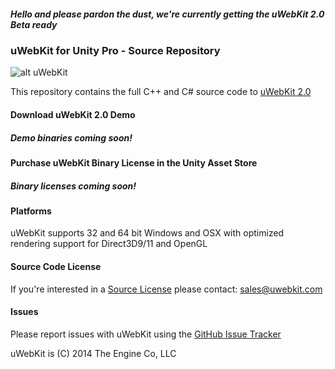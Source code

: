 ##### Hello and please pardon the dust, we're currently getting the uWebKit 2.0 Beta ready

### uWebKit for Unity Pro - Source Repository

![alt uWebKit](http://www.uwebkit.com/static/downloads/uwebkit/uWebKit_FeaturePage.jpg)

This repository contains the full C++ and C# source code to [uWebKit 2.0](http://www.uWebKit.com) 

#### Download uWebKit 2.0 Demo

##### Demo binaries coming soon!

#### Purchase uWebKit Binary License in the Unity Asset Store

##### Binary licenses coming soon!

#### Platforms

uWebKit supports 32 and 64 bit Windows and OSX with optimized rendering support for Direct3D9/11 and OpenGL

#### Source Code License

If you're interested in a [Source License](https://github.com/uWebKit/uWebKit/blob/uWebKit2-Beta/UWEBKIT_LICENSE_SOURCE.txt) please contact: sales@uwebkit.com   

#### Issues

Please report issues with uWebKit using the [GitHub Issue Tracker](https://github.com/uWebKit/uWebKit/issues)

uWebKit is (C) 2014 The Engine Co, LLC
